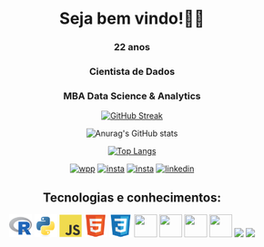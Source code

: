 <h1 align="center">Seja bem vindo!👋🏼</h1>

<div id="header" align="center">
  
### 22 anos

### Cientista de Dados
### MBA Data Science & Analytics

[![GitHub Streak](http://github-readme-streak-stats.herokuapp.com?user=Juniorffonseca&theme=dark&background=000000&locale=pt_BR)](https://git.io/streak-stats)
  
  
![Anurag's GitHub stats](https://github-readme-stats-git-masterrstaa-rickstaa.vercel.app/api?username=Juniorffonseca&show_icons=true&theme=cobalt)

  
[![Top Langs](https://github-readme-stats-git-masterrstaa-rickstaa.vercel.app/api/top-langs/?username=Juniorffonseca&theme=cobalt&layout=compact)](https://github.com/anuraghazra/github-readme-stats)

[![wpp](https://img.shields.io/badge/WhatsApp-25D366?style=for-the-badge&logo=whatsapp&logoColor=white)](https://wa.me/5511946357021) 
[![insta](https://img.shields.io/badge/Instagram-E4405F?style=for-the-badge&logo=instagram&logoColor=white)](https://www.instagram.com/_jrff/) 
[![insta](https://img.shields.io/badge/website-000000?style=for-the-badge&logo=About.me&logoColor=white)](https://juniorffonseca.github.io/portfolio/) 
[![linkedin](https://img.shields.io/badge/LinkedIn-0077B5?style=for-the-badge&logo=linkedin&logoColor=white)](https://www.linkedin.com/in/edinaldoffjr/)
 
 ## Tecnologias e conhecimentos:
<img src = 'https://raw.githubusercontent.com/devicons/devicon/1119b9f84c0290e0f0b38982099a2bd027a48bf1/icons/r/r-original.svg' width="40" height="40"/>
<img src = 'https://raw.githubusercontent.com/devicons/devicon/1119b9f84c0290e0f0b38982099a2bd027a48bf1/icons/python/python-original.svg' width='40' height='40'/>
<img src = 'https://raw.githubusercontent.com/devicons/devicon/1119b9f84c0290e0f0b38982099a2bd027a48bf1/icons/javascript/javascript-original.svg' width='40' height='40'/>
<img src = 'https://raw.githubusercontent.com/devicons/devicon/1119b9f84c0290e0f0b38982099a2bd027a48bf1/icons/html5/html5-original.svg' width='40' height='40'/>
<img src = 'https://raw.githubusercontent.com/devicons/devicon/1119b9f84c0290e0f0b38982099a2bd027a48bf1/icons/css3/css3-original.svg' width='40' height='40'/>
<img src = 'https://static-00.iconduck.com/assets.00/c-sharp-c-icon-456x512-9sej0lrz.png' width='40' height='40'/>
<img src = 'https://cdn4.iconfinder.com/data/icons/various-icons-2/476/Unity.png' width='40' height='40'/>
<img src = 'https://upload.wikimedia.org/wikipedia/commons/thumb/1/18/ISO_C%2B%2B_Logo.svg/800px-ISO_C%2B%2B_Logo.svg.png' width='40' height='40'/>
<img src = 'https://img.icons8.com/ios/500/power-bi.png' width='40' height='40'/>
<img src = 'https://cdn-icons-png.flaticon.com/512/2306/2306173.png' height='40'/>
<img src = 'https://cdn-icons-png.flaticon.com/512/136/136525.png' height='40'/>
  
</div>
